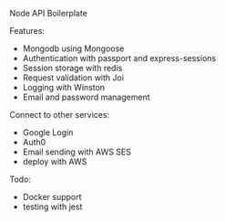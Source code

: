 Node API Boilerplate

Features:
- Mongodb using Mongoose
- Authentication with passport and express-sessions
- Session storage with redis
- Request validation with Joi
- Logging with Winston
- Email and password management 


Connect to other services:
- Google Login
- Auth0
- Email sending with AWS SES
- deploy with AWS

Todo:
- Docker support
- testing with jest
